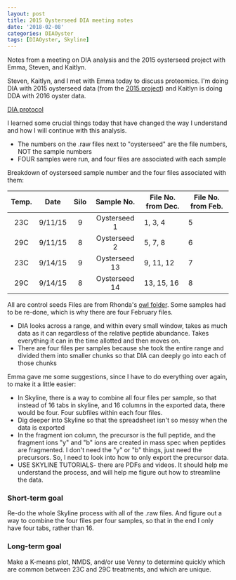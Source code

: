 ```yaml
---
layout: post
title: 2015 Oysterseed DIA meeting notes
date: '2018-02-08'
categories: DIAOyster
tags: [DIAOyster, Skyline]
---
```


Notes from a meeting on DIA analysis and the 2015 oysterseed project with Emma, Steven, and Kaitlyn. 


Steven, Kaitlyn, and I met with Emma today to discuss proteomics. I'm doing DIA with 2015 oysterseed data (from the [2015 project](https://github.com/RobertsLab/project-pacific.oyster-larvae/wiki/2015-Oyster-Seed-experiment-23C-vs.-29C)) and Kaitlyn is doing DDA with 2016 oyster data.

[DIA protocol](https://github.com/RobertsLab/resources/blob/master/protocols/DIA-data-Analyses.md)

I learned some crucial things today that have changed the way I understand and how I will continue with this analysis.
- The numbers on the .raw files next to "oysterseed" are the file numbers, NOT the sample numbers
- FOUR samples were run, and four files are associated with each sample

Breakdown of oysterseed sample number and the four files associated with them:

| Temp.   |  Date   |   Silo  |     Sample No.    |   File No. from Dec.   |   File No. from Feb. |
|  :---:  |  :---:  |  :---:  |       :---:       | ---------------------- | -------------------- |
| 23C     | 9/11/15 | 9       | Oysterseed 1      | 1, 3, 4                | 5                    |
| 29C     | 9/11/15 | 8       | Oysterseed 2      | 5, 7, 8                | 6                    |
| 23C     | 9/14/15 | 9       | Oysterseed 13     | 9, 11, 12              | 7                    |
| 29C     | 9/14/15 | 8       | Oysterseed 14     | 13, 15, 16             | 8                    |

All are control seeds
Files are from Rhonda's [owl folder](http://owl.fish.washington.edu/phainopepla/C_gigas/2015-12-30/).
Some samples had to be re-done, which is why there are four February files.

 - DIA looks across a range, and within every small window, takes as much data as it can regardless of the relative peptide abundance. Takes everything it can in the time allotted and then moves on. 
  - There are four files per samples because she took the entire range and divided them into smaller chunks so that DIA can deeply go into each of those chunks
  
Emma gave me some suggestions, since I have to do everything over again, to make it a little easier:
- In Skyline, there is a way to combine all four files per sample, so that instead of 16 tabs in skyline, and 16 columns in the exported data, there would be four. Four subfiles within each four files.
- Dig deeper into Skyline so that the spreadsheet isn't so messy when the data is exported
- In the fragment ion column, the precursor is the full peptide, and the fragment ions "y" and "b" ions are created in mass spec when peptides are fragmented. I don't need the "y" or "b" things, just need the precursors. So, I need to look into how to only export the precursor data.
- USE SKYLINE TUTORIALS- there are PDFs and videos. It should help me understand the process, and will help me figure out how to streamline the data. 


### Short-term goal
Re-do the whole Skyline process with all of the .raw files. And figure out a way to combine the four files per four samples, so that in the end I only have four tabs, rather than 16.

### Long-term goal
Make a K-means plot, NMDS, and/or use Venny to determine quickly which are common between 23C and 29C treatments, and which are unique.
